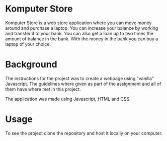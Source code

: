 # Komputer Store
Komputer Store is a web store application where you can move money around and purchase a laptop. You can increase your balance by working and transfer it to your bank. You can also get a loan up to two times the amount of balance in the bank. With the money in the bank you can buy a laptop of your choice.

# Background
The instructions for the project was to create a webpage using "vanilla" Javascript. The guidelines where given as part of the assignment and all of them have where met in this project. 

The application was made using Javascript, HTML and CSS.

# Usage
To see the project clone the repository and host it locally on your computer. 
